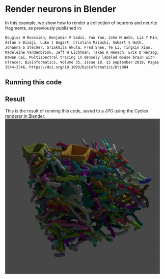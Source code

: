 # Render neurons in Blender

In this example, we show how to render a collection of neurons and neurite fragments, as previously published in:

```
Douglas H Roossien, Benjamin V Sadis, Yan Yan, John M Webb, Lia Y Min, Aslan S Dizaji, Luke J Bogart, Cristina Mazuski, Robert S Huth, Johanna S Stecher, Sriakhila Akula, Fred Shen, Ye Li, Tingxin Xiao, Madeleine Vandenbrink, Jeff W Lichtman, Takao K Hensch, Erik D Herzog, Dawen Cai, Multispectral tracing in densely labeled mouse brain with nTracer, Bioinformatics, Volume 35, Issue 18, 15 September 2019, Pages 3544–3546, https://doi.org/10.1093/bioinformatics/btz084
```

## Running this code



## Result
This is  the result of running this code, saved to a JPG using the Cycles renderer in Blender:
![alt text](example_render.jpg)